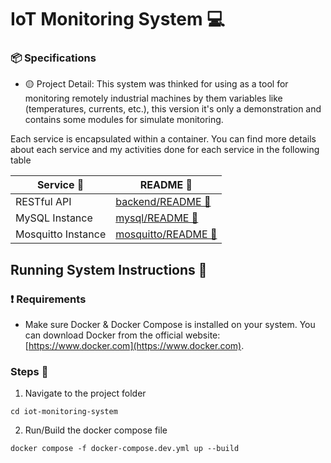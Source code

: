 # IoT Monitoring System :computer:

### :package: Specifications
- :yellow_circle: Project Detail: This system was thinked for using as a tool for monitoring remotely industrial machines by them variables like (temperatures, currents, etc.), this version it's only a demonstration and contains some modules for simulate monitoring. 

Each service is encapsulated within a container. You can find more details about each service and my activities done for each service in the following table

| Service 🧊  | README 🔗  |
| --- | --- |
| RESTful API  | [backend/README 📄](backend/README.md)|
| MySQL Instance  | [mysql/README 📄](mysql/README.md)|
| Mosquitto Instance  | [mosquitto/README 📄](mosquitto/README.md)|

## Running System Instructions :rocket:

### :exclamation: Requirements
- Make sure Docker & Docker Compose is installed on your system. You can download Docker from the official website: [https://www.docker.com](https://www.docker.com).

### Steps :notebook_with_decorative_cover:

1. Navigate to the project folder
```
cd iot-monitoring-system
```

2. Run/Build the docker compose file
```
docker compose -f docker-compose.dev.yml up --build
```

